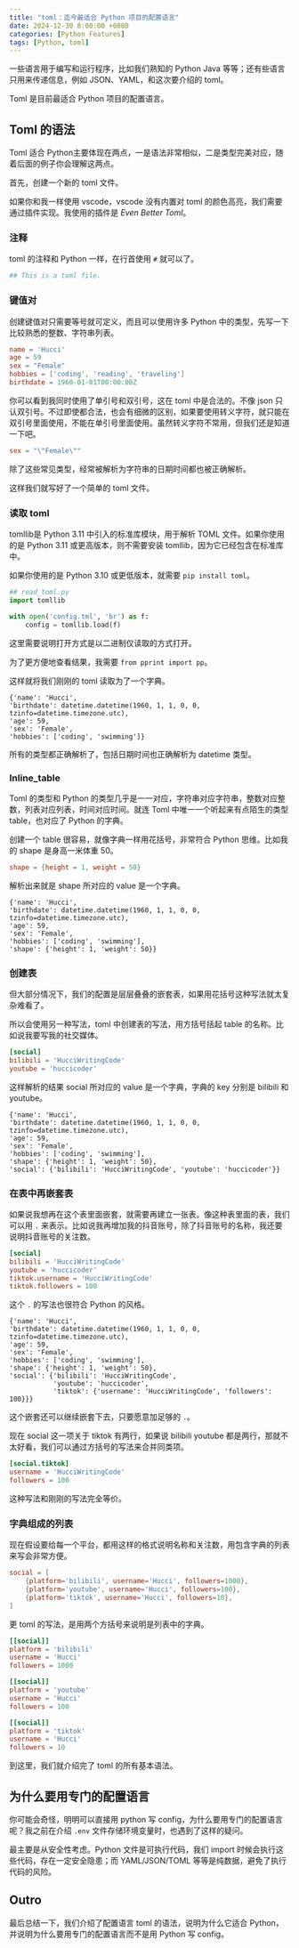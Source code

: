 ```yaml
---
title: "toml：迄今最适合 Python 项目的配置语言"
date: 2024-12-30 8:00:00 +0800
categories: [Python Features]
tags: [Python, toml]
---
```



一些语言用于编写和运行程序，比如我们熟知的 Python Java 等等；还有些语言只用来传递信息，例如 JSON、YAML，和这次要介绍的 toml。

Toml 是目前最适合 Python 项目的配置语言。


## Toml 的语法

Toml 适合 Python主要体现在两点，一是语法非常相似，二是类型完美对应，随着后面的例子你会理解这两点。

首先，创建一个新的 toml 文件。

如果你和我一样使用 vscode，vscode 没有内置对 toml 的颜色高亮，我们需要通过插件实现。我使用的插件是 *Even Better Toml*。

### 注释

toml 的注释和 Python 一样，在行首使用 `#` 就可以了。

```toml
## This is a toml file.
```

### 键值对

创建键值对只需要等号就可定义，而且可以使用许多 Python 中的类型，先写一下比较熟悉的整数、字符串列表。

```toml
name = 'Hucci'
age = 59
sex = "Female"
hobbies = ['coding', 'reading', 'traveling']
birthdate = 1960-01-01T00:00:00Z
```

你可以看到我同时使用了单引号和双引号，这在 toml 中是合法的。不像 json 只认双引号。不过即使都合法，也会有细微的区别，如果要使用转义字符，就只能在双引号里面使用，不能在单引号里面使用。虽然转义字符不常用，但我们还是知道一下吧。

```toml
sex = "\"Female\""
```

除了这些常见类型，经常被解析为字符串的日期时间都也被正确解析。

这样我们就写好了一个简单的 toml 文件。

### 读取 toml

tomllib是 Python 3.11 中引入的标准库模块，用于解析 TOML 文件。如果你使用的是 Python 3.11 或更高版本，则不需要安装 tomllib，因为它已经包含在标准库中。

如果你使用的是 Python 3.10 或更低版本，就需要 `pip install toml`。

```python
## read_toml.py
import tomllib

with open('config.tml', 'br') as f:
    config = tomllib.load(f)
```

这里需要说明打开方式是以二进制仅读取的方式打开。

为了更方便地查看结果，我需要 `from pprint import pp`。

这样就将我们刚刚的 toml 读取为了一个字典。

```
{'name': 'Hucci',
'birthdate': datetime.datetime(1960, 1, 1, 0, 0, tzinfo=datetime.timezone.utc),
'age': 59,
'sex': 'Female',
'hobbies': ['coding', 'swimming']}
```

所有的类型都正确解析了，包括日期时间也正确解析为 datetime 类型。

### Inline_table

Toml 的类型和 Python 的类型几乎是一一对应，字符串对应字符串，整数对应整数，列表对应列表，时间对应时间。就连 Toml 中唯一一个听起来有点陌生的类型 table，也对应了 Python 的字典。

创建一个 table 很容易，就像字典一样用花括号，非常符合 Python 思维。比如我的 shape 是身高一米体重 50。

```toml
shape = {height = 1, weight = 50}
```

解析出来就是 shape 所对应的 value 是一个字典。

```
{'name': 'Hucci',
'birthdate': datetime.datetime(1960, 1, 1, 0, 0, tzinfo=datetime.timezone.utc),
'age': 59,
'sex': 'Female',
'hobbies': ['coding', 'swimming'],
'shape': {'height': 1, 'weight': 50}}
```

### 创建表

但大部分情况下，我们的配置是层层叠叠的嵌套表，如果用花括号这种写法就太复杂难看了。

所以会使用另一种写法，toml 中创建表的写法，用方括号括起 table 的名称。比如说我要写我的社交媒体。

```toml
[social]
bilibili = 'HucciWritingCode'
youtube = 'huccicoder'
```

这样解析的结果 social 所对应的 value 是一个字典，字典的 key 分别是 bilibili 和 youtube。

```
{'name': 'Hucci',
'birthdate': datetime.datetime(1960, 1, 1, 0, 0, tzinfo=datetime.timezone.utc),
'age': 59,
'sex': 'Female',
'hobbies': ['coding', 'swimming'],
'shape': {'height': 1, 'weight': 50},
'social': {'bilibili': 'HucciWritingCode', 'youtube': 'huccicoder'}}
```

### 在表中再嵌套表

如果说我想再在这个表里面嵌套，就需要再建立一张表。像这种表里面的表，我们可以用 `.` 来表示。比如说我再增加我的抖音账号，除了抖音账号的名称，我还要说明抖音账号的关注数。

```toml
[social]
bilibili = 'HucciWritingCode'
youtube = 'huccicoder'
tiktok.username = 'HucciWritingCode'
tiktok.followers = 100
```

这个 `.` 的写法也很符合 Python 的风格。

```
{'name': 'Hucci',
'birthdate': datetime.datetime(1960, 1, 1, 0, 0, tzinfo=datetime.timezone.utc),
'age': 59,
'sex': 'Female',
'hobbies': ['coding', 'swimming'],
'shape': {'height': 1, 'weight': 50},
'social': {'bilibili': 'HucciWritingCode',
           'youtube': 'huccicoder',
           'tiktok': {'username': 'HucciWritingCode', 'followers': 100}}}
```

这个嵌套还可以继续嵌套下去，只要愿意加足够的 `.`。

现在 social 这一项关于 tiktok 有两行，如果说 bilibili youtube 都是两行，那就不太好看，我们可以通过方括号的写法来合并同类项。

```toml
[social.tiktok]
username = 'HucciWritingCode'
followers = 100
```

这种写法和刚刚的写法完全等价。

### 字典组成的列表

现在假设要给每一个平台，都用这样的格式说明名称和关注数，用包含字典的列表来写会非常方便。

```toml
social = [
    {platform='bilibili', username='Hucci', followers=1000},
    {platform='youtube', username='Hucci', followers=100},
    {platform='tiktok', username='Hucci', followers=10},
]
```

更 toml 的写法，是用两个方括号来说明是列表中的字典。

```toml
[[social]]
platform = 'bilibili'
username = 'Hucci'
followers = 1000

[[social]]
platform = 'youtube'
username = 'Hucci'
followers = 100

[[social]]
platform = 'tiktok'
username = 'Hucci'
followers = 10
```

到这里，我们就介绍完了 toml 的所有基本语法。

## 为什么要用专门的配置语言

你可能会奇怪，明明可以直接用 python 写 config，为什么要用专门的配置语言呢？我之前在介绍 `.env` 文件存储环境变量时，也遇到了这样的疑问。

最主要是从安全性考虑。Python 文件是可执行代码，我们 import 时候会执行这些代码，存在一定安全隐患；而 YAML/JSON/TOML 等等是纯数据，避免了执行代码的风险。

## Outro

最后总结一下，我们介绍了配置语言 toml 的语法，说明为什么它适合 Python，并说明为什么要用专门的配置语言而不是用 Python 写 config。
